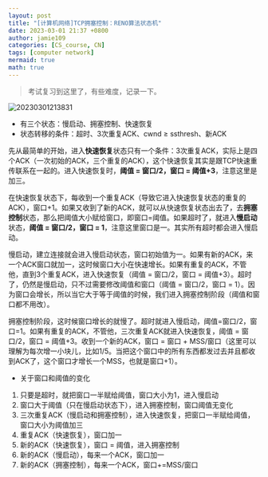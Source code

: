 ```yaml
---
layout: post
title: "[计算机网络]TCP拥塞控制：RENO算法状态机"
date: 2023-03-01 21:37 +0800
author: jamie109
categories: [CS_course, CN]
tags: [computer network]
mermaid: true
math: true
---
```


>考试复习到这里了，有些难度，记录一下。

![20230301213831](https://cdn.jsdelivr.net/gh/jamie109/my-img/for-VSCode/20230301213831.png)    

* 有三个状态：慢启动、拥塞控制、快速恢复    
* 状态转移的条件：超时、3次重复ACK、cwnd ≥ ssthresh、新ACK

先从最简单的开始，进入**快速恢复**状态只有一个条件：3次重复ACK，实际上是四个ACK（一次初始的ACK，三个重复的ACK），这个快速恢复其实是跟TCP快速重传联系在一起的。进入快速恢复时，**阈值 = 窗口/2，窗口 = 阈值+3**，注意这里是加三。

在快速恢复状态下，每收到一个重复ACK（导致它进入快速恢复状态的重复的ACK），窗口+1。如果又收到了新的ACK，就可以从快速恢复状态出去了，去**拥塞控制**状态，那么把阈值大小赋给窗口，即窗口=阈值。如果超时了，就进入**慢启动**状态，**阈值 = 窗口/2，窗口 = 1**，注意这里窗口是一。其实所有超时都会进入慢启动。      

慢启动，建立连接就会进入慢启动状态，窗口初始值为一。如果有新的ACK，来一个ACK窗口就加一，这时候窗口大小在快速增长。如果有重复的ACK，不管他，直到3个重复ACK，进入快速恢复（阈值 = 窗口/2，窗口 = 阈值+3）。超时了，仍然是慢启动，只不过需要修改阈值和窗口（阈值 = 窗口/2，窗口 = 1）。因为窗口会增长，所以当它大于等于阈值的时候，我们进入拥塞控制阶段（阈值和窗口都不用改）。

拥塞控制阶段，这时候窗口增长的就慢了。超时就进入慢启动，阈值=窗口/2，窗口=1。如果有重复的ACK，不管他，三次重复ACK就进入快速恢复，阈值 = 窗口/2，窗口 = 阈值+3。收到一个新的ACK，窗口 = 窗口 + MSS/窗口（这里可以理解为每次增一小块儿，比如1/5。当把这个窗口中的所有东西都发过去并且都收到ACK了，这个窗口才增长一个MSS，也就是窗口+1）。     

* 关于窗口和阈值的变化       
1. 只要是超时，就把窗口一半赋给阈值，窗口大小为1，进入慢启动     
2. 窗口大于阈值（只在慢启动状态下），进入拥塞控制，窗口阈值无变化    
3. 三次重复ACK（慢启动和拥塞控制），进入快速恢复，把窗口一半赋给阈值，窗口大小为阈值加三    
4. 重复ACK（快速恢复），窗口加一      
5. 新的ACK（快速恢复），窗口 = 阈值，进入拥塞控制
6. 新的ACK（慢启动），每来一个ACK，窗口加一    
7. 新的ACK（拥塞控制），每来一个ACK，窗口+=MSS/窗口    
   